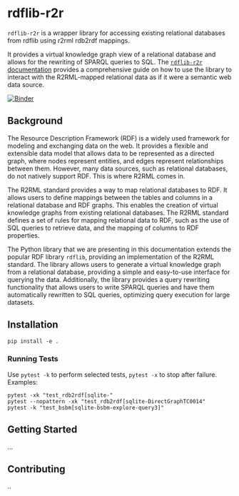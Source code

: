 # rdflib-r2r

``rdflib-r2r`` is a wrapper library for accessing existing relational databases from rdflib using r2rml rdb2rdf mappings.

It provides a virtual knowledge graph view of a relational database and allows for the rewriting of SPARQL queries to SQL. The [``rdflib-r2r`` documentation](https://rdflib-r2r.readthedocs.io) provides a comprehensive guide on how to use the library to interact with the R2RML-mapped relational data as if it were a semantic web data source.

[![Binder](https://mybinder.org/badge_logo.svg)](https://mybinder.org/v2/gh/bennokr/rdflib-r2r/HEAD)

## Background

The Resource Description Framework (RDF) is a widely used framework for modeling and exchanging data on the web. It provides a flexible and extensible data model that allows data to be represented as a directed graph, where nodes represent entities, and edges represent relationships between them. However, many data sources, such as relational databases, do not natively support RDF. This is where R2RML comes in.

The R2RML standard provides a way to map relational databases to RDF. It allows users to define mappings between the tables and columns in a relational database and RDF graphs. This enables the creation of virtual knowledge graphs from existing relational databases. The R2RML standard defines a set of rules for mapping relational data to RDF, such as the use of SQL queries to retrieve data, and the mapping of columns to RDF properties.

The Python library that we are presenting in this documentation extends the popular RDF library ``rdflib``, providing an implementation of the R2RML standard. The library allows users to generate a virtual knowledge graph from a relational database, providing a simple and easy-to-use interface for querying the data. Additionally, the library provides a query rewriting functionality that allows users to write SPARQL queries and have them automatically rewritten to SQL queries, optimizing query execution for large datasets.

## Installation
```
pip install -e .
```

### Running Tests
Use `pytest -k` to perform selected tests, `pytest -x` to stop after failure. Examples:

```
pytest -xk "test_rdb2rdf[sqlite-"
pytest --nopattern -xk "test_rdb2rdf[sqlite-DirectGraphTC0014"
pytest -k "test_bsbm[sqlite-bsbm-explore-query3]"
```

## Getting Started
...

## Contributing
..
